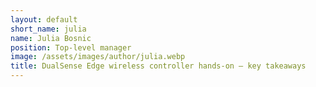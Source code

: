 ```yaml
---
layout: default
short_name: julia
name: Julia Bosnic
position: Top-level manager
image: /assets/images/author/julia.webp
title: DualSense Edge wireless controller hands-on — key takeaways
---
```

